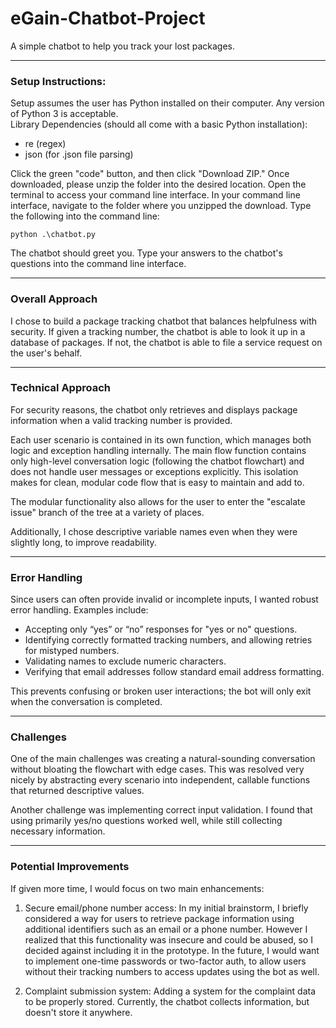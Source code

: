 # eGain-Chatbot-Project
A simple chatbot to help you track your lost packages.

---

### Setup Instructions:
Setup assumes the user has Python installed on their computer. Any version of Python 3 is acceptable.  
Library Dependencies (should all come with a basic Python installation): 
- re (regex)
- json (for .json file parsing)  

Click the green "code" button, and then click "Download ZIP." Once downloaded, please unzip the folder into the desired location. Open the terminal to access your command line interface. In your command line interface, navigate to the folder where you unzipped the download. Type the following into the command line:  

`python .\chatbot.py`    

The chatbot should greet you. Type your answers to the chatbot's questions into the command line interface. 

---

### Overall Approach

I chose to build a package tracking chatbot that balances helpfulness with security. If given a tracking number, the chatbot is able to look it up in a database of packages. If not, the chatbot is able to file a service request on the user's behalf.

---

### Technical Approach

For security reasons, the chatbot only retrieves and displays package information when a valid tracking number is provided.

Each user scenario is contained in its own function, which manages both logic and exception handling internally. The main flow function contains only high-level conversation logic (following the chatbot flowchart) and does not handle user messages or exceptions explicitly. This isolation makes for clean, modular code flow that is easy to maintain and add to. 

The modular functionality also allows for the user to enter the "escalate issue" branch of the tree at a variety of places.

Additionally, I chose descriptive variable names even when they were slightly long, to improve readability.

---

### Error Handling

Since users can often provide invalid or incomplete inputs, I wanted robust error handling. Examples include:

- Accepting only “yes” or “no” responses for "yes or no" questions.
- Identifying correctly formatted tracking numbers, and allowing retries for mistyped numbers.
- Validating names to exclude numeric characters.
- Verifying that email addresses follow standard email address formatting.

This prevents confusing or broken user interactions; the bot will only exit when the conversation is completed.

---

### Challenges

One of the main challenges was creating a natural-sounding conversation without bloating the flowchart with edge cases. This was resolved very nicely by abstracting every scenario into independent, callable functions that returned descriptive values. 

Another challenge was implementing correct input validation. I found that using primarily yes/no questions worked well, while still collecting necessary information. 

---

### Potential Improvements

If given more time, I would focus on two main enhancements:

1. Secure email/phone number access:
   In my initial brainstorm, I briefly considered a way for users to retrieve package information using additional identifiers such as an email or a phone number. However I realized that this functionality was insecure and could be abused, so I decided against including it in the prototype. In the future, I would want to implement one-time passwords or two-factor auth, to allow users without their tracking numbers to access updates using the bot as well.

2. Complaint submission system:
   Adding a system for the complaint data to be properly stored. Currently, the chatbot collects information, but doesn't store it anywhere. 



